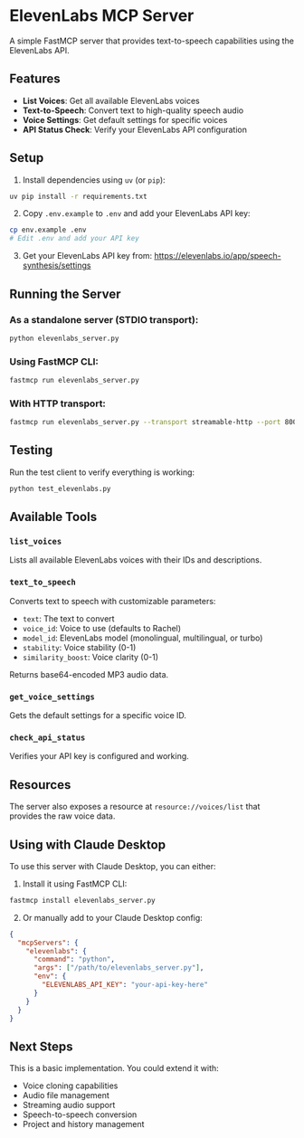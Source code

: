 # ElevenLabs MCP Server

A simple FastMCP server that provides text-to-speech capabilities using the ElevenLabs API.

## Features

- **List Voices**: Get all available ElevenLabs voices
- **Text-to-Speech**: Convert text to high-quality speech audio
- **Voice Settings**: Get default settings for specific voices
- **API Status Check**: Verify your ElevenLabs API configuration

## Setup

1. Install dependencies using `uv` (or `pip`):
```bash
uv pip install -r requirements.txt
```

2. Copy `.env.example` to `.env` and add your ElevenLabs API key:
```bash
cp env.example .env
# Edit .env and add your API key
```

3. Get your ElevenLabs API key from: https://elevenlabs.io/app/speech-synthesis/settings

## Running the Server

### As a standalone server (STDIO transport):
```bash
python elevenlabs_server.py
```

### Using FastMCP CLI:
```bash
fastmcp run elevenlabs_server.py
```

### With HTTP transport:
```bash
fastmcp run elevenlabs_server.py --transport streamable-http --port 8000
```

## Testing

Run the test client to verify everything is working:
```bash
python test_elevenlabs.py
```

## Available Tools

### `list_voices`
Lists all available ElevenLabs voices with their IDs and descriptions.

### `text_to_speech`
Converts text to speech with customizable parameters:
- `text`: The text to convert
- `voice_id`: Voice to use (defaults to Rachel)
- `model_id`: ElevenLabs model (monolingual, multilingual, or turbo)
- `stability`: Voice stability (0-1)
- `similarity_boost`: Voice clarity (0-1)

Returns base64-encoded MP3 audio data.

### `get_voice_settings`
Gets the default settings for a specific voice ID.

### `check_api_status`
Verifies your API key is configured and working.

## Resources

The server also exposes a resource at `resource://voices/list` that provides the raw voice data.

## Using with Claude Desktop

To use this server with Claude Desktop, you can either:

1. Install it using FastMCP CLI:
```bash
fastmcp install elevenlabs_server.py
```

2. Or manually add to your Claude Desktop config:
```json
{
  "mcpServers": {
    "elevenlabs": {
      "command": "python",
      "args": ["/path/to/elevenlabs_server.py"],
      "env": {
        "ELEVENLABS_API_KEY": "your-api-key-here"
      }
    }
  }
}
```

## Next Steps

This is a basic implementation. You could extend it with:
- Voice cloning capabilities
- Audio file management
- Streaming audio support
- Speech-to-speech conversion
- Project and history management 